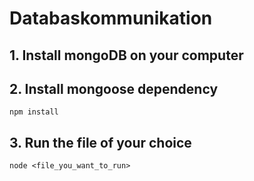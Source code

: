 # Databaskommunikation


## 1. Install mongoDB on your computer


## 2. Install mongoose dependency
```
npm install
```

## 3. Run the file of your choice
```
node <file_you_want_to_run>
```